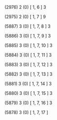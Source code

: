 (2976) 2 (0) [ 1, 6 ] 3 


(2975) 2 (0) [ 1, 7 ] 9 


(5887) 3 (0) [ 1, 7, 8 ] 3 


(5886) 3 (0) [ 1, 7, 9 ] 3 


(5885) 3 (0) [ 1, 7, 10 ] 3 


(5884) 3 (0) [ 1, 7, 11 ] 3 


(5883) 3 (0) [ 1, 7, 12 ] 3 


(5882) 3 (0) [ 1, 7, 13 ] 3 


(5881) 3 (0) [ 1, 7, 14 ] 3 


(5880) 3 (0) [ 1, 7, 15 ] 3 


(5879) 3 (0) [ 1, 7, 16 ] 3 


(5878) 3 (0) [ 1, 7, 17 ]  

